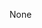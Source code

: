 None

<!---
Bl4ckFish/Bl4ckFish is a ✨ special ✨ repository because its `README.md` (this file) appears on your GitHub profile.
You can click the Preview link to take a look at your changes.
--->
